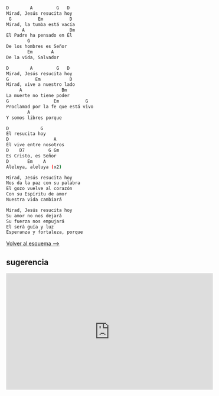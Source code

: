 ```bash
D        A         G   D
Mirad, Jesús resucita hoy
 G          Em          D
Mirad, la tumba está vacía
      A                 Bm
El Padre ha pensado en Él
        G          
De los hombres es Señor
        Em       A
De la vida, Salvador

D        A         G   D
Mirad, Jesús resucita hoy
G          Em           D
Mirad, vive a nuestro lado
     A               Bm
La muerte no tiene poder
G                 Em          G
Proclamad por la fe que está vivo
        A            
Y somos libres porque

D            G
Él resucita hoy
D                 A
Él vive entre nosotros
D    D7         G Gm
Es Cristo, es Señor
D       Em    A
Aleluya, aleluya (x2)

Mirad, Jesús resucita hoy
Nos da la paz con su palabra
El gozo vuelve al corazón
Con su Espíritu de amor
Nuestra vida cambiará

Mirad, Jesús resucita hoy
Su amor no nos dejará
Su fuerza nos empujará
El será guía y luz
Esperanza y fortaleza, porque

```

[Volver al esquema -->](../index.md) 

## sugerencia

<iframe width="560" height="315" src="https://www.youtube.com/embed/amPnlNBx56g?si=OK6iCpqr_D8rKKNX" title="YouTube video player" frameborder="0" allow="accelerometer; autoplay; clipboard-write; encrypted-media; gyroscope; picture-in-picture; web-share" referrerpolicy="strict-origin-when-cross-origin" allowfullscreen></iframe>
